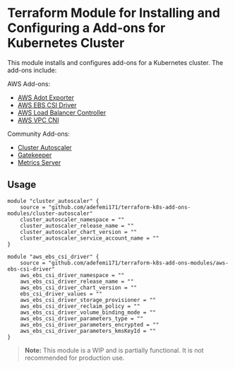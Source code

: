 # Terraform Module for Installing and Configuring a Add-ons for Kubernetes Cluster

This module installs and configures add-ons for a Kubernetes cluster. The add-ons include:

AWS Add-ons:

- [AWS Adot Exporter](https://github.com/aws-observability/aws-otel-helm-charts)
- [AWS EBS CSI Driver](https://github.com/kubernetes-sigs/aws-ebs-csi-driver/tree/master/charts/aws-ebs-csi-driver)
- [AWS Load Balancer Controller](https://github.com/aws/eks-charts/tree/master/stable/aws-load-balancer-controller)
- [AWS VPC CNI](https://github.com/aws/eks-charts/tree/master/stable/aws-vpc-cni)

Community Add-ons:

- [Cluster Autoscaler](https://github.com/kubernetes/autoscaler/tree/master/charts/cluster-autoscaler)
- [Gatekeeper](https://github.com/open-policy-agent/gatekeeper/tree/master/charts/gatekeeper)
- [Metrics Server](https://github.com/kubernetes-sigs/metrics-server/tree/master/charts/metrics-server)


## Usage

```hcl
module "cluster_autoscaler" {
    source = "github.com/adefemi171/terraform-k8s-add-ons-modules/cluster-autoscaler"
    cluster_autoscaler_namespace = ""
    cluster_autoscaler_release_name = ""
    cluster_autoscaler_chart_version = ""
    cluster_autoscaler_service_account_name = ""
}

module "aws_ebs_csi_driver" {
    source = "github.com/adefemi171/terraform-k8s-add-ons-modules/aws-ebs-csi-driver"
    aws_ebs_csi_driver_namespace = ""
    aws_ebs_csi_driver_release_name = ""
    aws_ebs_csi_driver_chart_version = ""
    ebs_csi_driver_values = ""
    aws_ebs_csi_driver_storage_provisioner = ""
    aws_ebs_csi_driver_reclaim_policy = ""
    aws_ebs_csi_driver_volume_binding_mode = ""
    aws_ebs_csi_driver_parameters_type = ""
    aws_ebs_csi_driver_parameters_encrypted = ""
    aws_ebs_csi_driver_parameters_kmsKeyId = ""
}
```


> **Note:** This module is a WIP and is partially functional. It is not recommended for production use.
